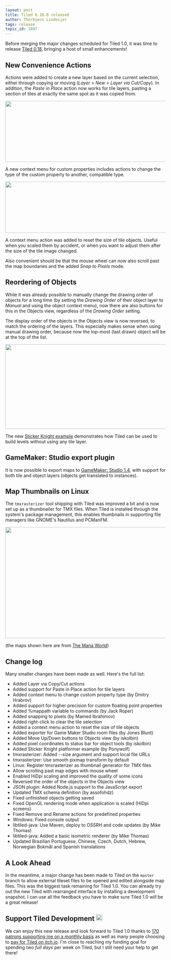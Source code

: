 ```yaml
---
layout: post
title: Tiled 0.18.0 released
author: Thorbjørn Lindeijer
tags: release
topic_id: 1897
---
```


Before merging the major changes scheduled for Tiled 1.0, it was time to release [Tiled 0.18](https://thorbjorn.itch.io/tiled), bringing a host of small enhancements!

## New Convenience Actions

Actions were added to create a new layer based on the current selection, either through copying or moving (_Layer > New > Layer via Cut/Copy_). In addition, the _Paste in Place_ action now works for tile layers, pasting a section of tiles at exactly the same spot as it was copied from.

<img src="http://discourse.mapeditor.org/uploads/mapeditor/original/1X/85ec5a011d892ccdf0d833be9a42d1c552c4df12.png" width="690" height="191">

A new context menu for custom properties includes actions to change the type of the custom property to another, compatible type.

<img src="http://discourse.mapeditor.org/uploads/mapeditor/original/1X/337ef259560eab69e722c5cec4566ff79c5c6787.png" width="620" height="160">

A context menu action was added to reset the size of tile objects. Useful when you scaled them by accident, or when you want to adjust them after the size of the tile image changed.

Also convenient should be that the mouse wheel can now also scroll past the map boundaries and the added _Snap to Pixels_ mode.

## Reordering of Objects

While it was already possible to manually change the drawing order of objects for a long time (by setting the _Drawing Order_ of their object layer to _Manual_ and using the object context menu), now there are also buttons for this in the Objects view, regardless of the _Drawing Order_ setting.

The display order of the objects in the Objects view is now reversed, to match the ordering of the layers. This especially makes sense when using manual drawing order, because now the top-most (last drawn) object will be at the top of the list.

<img src="http://discourse.mapeditor.org/uploads/mapeditor/original/1X/41908d9743082eb715f9e7361461bae811cf5c4a.png" width="690" height="265">

The new [Sticker Knight example](https://github.com/bjorn/tiled/tree/master/examples/sticker-knight) demonstrates how Tiled can be used to build levels without using any tile layer.

## GameMaker: Studio export plugin

It is now possible to export maps to [GameMaker: Studio 1.4](https://www.yoyogames.com/gamemaker/features), with support for both tile and object layers (objects get translated to instances).

## Map Thumbnails on Linux

The `tmxrasterizer` tool shipping with Tiled was improved a bit and is now set up as a thumbnailer for TMX files. When Tiled is installed through the system's package management, this enables thumbnails in supporting file managers like GNOME's Nautilus and PCManFM.

<img src="http://discourse.mapeditor.org/uploads/mapeditor/original/1X/6dba9d0cd1ea1ebc5d175dc376e8a650000a9764.png" width="690" height="348">

(the maps shown here are from [The Mana World](https://www.themanaworld.org/))

## Change log

Many smaller changes have been made as well. Here's the full list:

* Added Layer via Copy/Cut actions
* Added support for Paste in Place action for tile layers
* Added context menu to change custom property type (by Dmitry Hrabrov)
* Added support for higher precision for custom floating point properties
* Added %mappath variable to commands (by Jack Roper)
* Added snapping to pixels (by Mamed Ibrahimov)
* Added right-click to clear the tile selection
* Added a context menu action to reset the size of tile objects
* Added exporter for Game Maker Studio room files (by Jones Blunt)
* Added Move Up/Down buttons to Objects view (by iskolbin)
* Added pixel coordinates to status bar for object tools (by iskolbin)
* Added Sticker Knight platformer example (by Ponywolf)
* tmxrasterizer: Added --size argument and support local file URLs
* tmxrasterizer: Use smooth pixmap transform by default
* Linux: Register tmxrasterizer as thumbnail generator for TMX files
* Allow scrolling past map edges with mouse wheel
* Enabled HiDpi scaling and improved the quality of some icons
* Reversed the order of the objects in the Objects view
* JSON plugin: Added Node.js support to the JavaScript export
* Updated TMX schema definition (by assofohdz)
* Fixed unfinished objects getting saved
* Fixed OpenGL rendering mode when application is scaled (HiDpi screens)
* Fixed Remove and Rename actions for predefined properties
* Windows: Fixed console output
* libtiled-java: Use Maven, deploy to OSSRH and code updates (by Mike Thomas)
* libtiled-java: Added a basic isometric renderer (by Mike Thomas)
* Updated Brazilian Portuguese, Chinese, Czech, Dutch, Hebrew, Norwegian Bokmål and Spanish translations


## A Look Ahead

In the meantime, a major change has been made to Tiled on the `master` branch to allow external tileset files to be opened and edited alongside map files. This was the biggest task remaining for Tiled 1.0. You can already try out the new Tiled with rearranged interface by installing a development snapshot. I can use all the feedback you have to make sure Tiled 1.0 will be a great release!

## Support Tiled Development <img src="https://cdn-standard.discourse.org/images/emoji/apple/heart.png?v=3" style="width: 1em;" title=":heart:" class="emoji" alt=":heart:">

We can enjoy this new release and look forward to Tiled 1.0 thanks to [170 patrons supporting me on a monthly basis](https://www.patreon.com/bjorn) as well as many people choosing to [pay for Tiled on itch.io](https://thorbjorn.itch.io/tiled/purchase). I'm close to reaching my funding goal for spending _two full days_ per week on Tiled, but I still need your help to get there!
